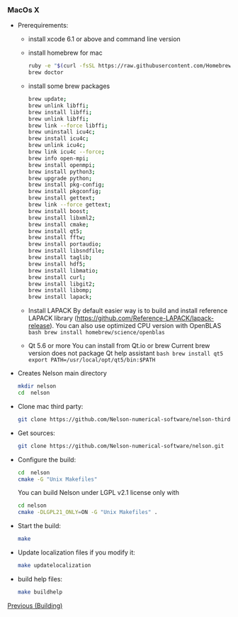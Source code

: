 ### MacOs X

- Prerequirements:
  - install xcode 6.1 or above and command line version
  - install homebrew for mac
    ```bash
    ruby -e "$(curl -fsSL https://raw.githubusercontent.com/Homebrew/install/master/install)"
    brew doctor
    ```
  - install some brew packages
    ```bash
    brew update;
    brew unlink libffi;
    brew install libffi;
    brew unlink libffi;
    brew link --force libffi;
    brew uninstall icu4c;
    brew install icu4c;
    brew unlink icu4c;
    brew link icu4c --force;
    brew info open-mpi;
    brew install openmpi;
    brew install python3;
    brew upgrade python;
    brew install pkg-config;
    brew install pkgconfig;
    brew install gettext;
    brew link --force gettext;
    brew install boost;
    brew install libxml2;
    brew install cmake;
    brew install qt5;
    brew install fftw;
    brew install portaudio;
    brew install libsndfile;
    brew install taglib;
    brew install hdf5;
    brew install libmatio;
    brew install curl;
    brew install libgit2;
    brew install libomp;
    brew install lapack;
    ```
  - Install LAPACK
    By default easier way is to build and install reference LAPACK library (https://github.com/Reference-LAPACK/lapack-release).
    You can also use optimized CPU version with OpenBLAS
    `bash brew install homebrew/science/openblas `

  - Qt 5.6 or more
    You can install from Qt.io or brew
    Current brew version does not package Qt help assistant
    `bash brew install qt5 export PATH=/usr/local/opt/qt5/bin:$PATH `
- Creates Nelson main directory
  ```bash
  mkdir nelson
  cd  nelson
  ```
- Clone mac third party:
  ```bash
  git clone https://github.com/Nelson-numerical-software/nelson-thirdparty-macosx.git
  ```
- Get sources:
  ```bash
  git clone https://github.com/Nelson-numerical-software/nelson.git
  ```
- Configure the build:

  ```bash
  cd  nelson
  cmake -G "Unix Makefiles"
  ```

  You can build Nelson under LGPL v2.1 license only with

  ```bash
  cd nelson
  cmake -DLGPL21_ONLY=ON -G "Unix Makefiles" .
  ```

- Start the build:
  ```bash
  make
  ```
- Update localization files if you modify it:
  ```bash
  make updatelocalization
  ```
- build help files:
  ```bash
  make buildhelp
  ```

[Previous (Building)](BUILDING.md)
